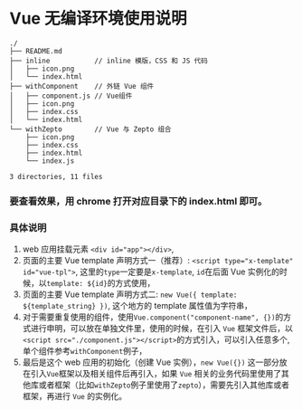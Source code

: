 # Vue 无编译环境使用说明

```
./
├── README.md
├── inline           // inline 模版，CSS 和 JS 代码
│   ├── icon.png
│   └── index.html
├── withComponent    // 外链 Vue 组件
│   ├── component.js // Vue组件
│   ├── icon.png
│   ├── index.css
│   └── index.html
└── withZepto        // Vue 与 Zepto 组合
    ├── icon.png
    ├── index.css
    ├── index.html
    └── index.js

3 directories, 11 files
```

### 要查看效果，用 chrome 打开对应目录下的 index.html 即可。

### 具体说明

1. web 应用挂载元素 `<div id="app"></div>`,
2. 页面的主要 Vue template 声明方式一（推荐）: `<script type="x-template" id="vue-tpl">`, 这里的`type`一定要是`x-template`, `id`在后面 Vue 实例化的时候，以`template: ${id}`的方式使用，
3. 页面的主要 Vue template 声明方式二: `new Vue({ template: ${template_string} })`, 这个地方的 template 属性值为字符串，
4. 对于需要重复使用的组件，使用`Vue.component("component-name", {})`的方式进行申明，可以放在单独文件里，使用的时候，在引入 `Vue` 框架文件后，以`<script src="./component.js"></script>`的方式引入，可以引入任意多个, 单个组件参考`withComponent`例子，
5. 最后是这个 web 应用的初始化（创建 Vue 实例），`new Vue({})` 这一部分放在引入`Vue`框架以及相关组件后再引入，如果 `Vue` 相关的业务代码里使用了其他库或者框架（比如`withZepto`例子里使用了`zepto`），需要先引入其他库或者框架，再进行 `Vue` 的实例化。

